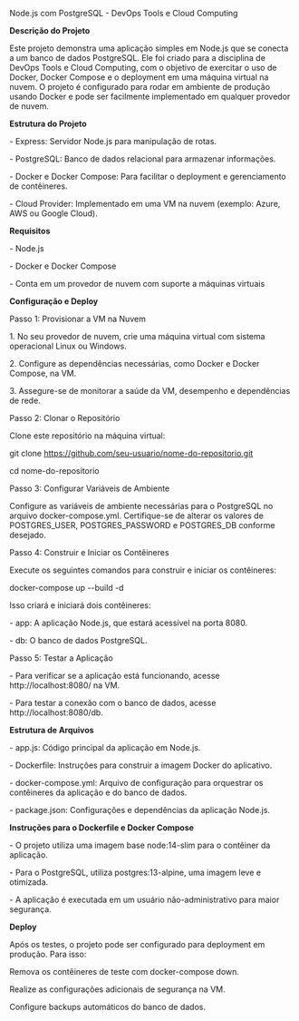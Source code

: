 Node.js com PostgreSQL - DevOps Tools e Cloud Computing



**Descrição do Projeto**

Este projeto demonstra uma aplicação simples em Node.js que se conecta a um banco de dados PostgreSQL. Ele foi criado para a disciplina de DevOps Tools e Cloud Computing, com o objetivo de exercitar o uso de Docker, Docker Compose e o deployment em uma máquina virtual na nuvem. O projeto é configurado para rodar em ambiente de produção usando Docker e pode ser facilmente implementado em qualquer provedor de nuvem.



**Estrutura do Projeto**

\- Express: Servidor Node.js para manipulação de rotas.

\- PostgreSQL: Banco de dados relacional para armazenar informações.

\- Docker e Docker Compose: Para facilitar o deployment e gerenciamento de contêineres.

\- Cloud Provider: Implementado em uma VM na nuvem (exemplo: Azure, AWS ou Google Cloud).



**Requisitos**

\- Node.js

\- Docker e Docker Compose

\- Conta em um provedor de nuvem com suporte a máquinas virtuais



**Configuração e Deploy**

Passo 1: Provisionar a VM na Nuvem

1\. No seu provedor de nuvem, crie uma máquina virtual com sistema operacional Linux ou Windows.

2\. Configure as dependências necessárias, como Docker e Docker Compose, na VM.

3\. Assegure-se de monitorar a saúde da VM, desempenho e dependências de rede.

Passo 2: Clonar o Repositório

Clone este repositório na máquina virtual:

git clone https://github.com/seu-usuario/nome-do-repositorio.git

cd nome-do-repositorio

Passo 3: Configurar Variáveis de Ambiente

Configure as variáveis de ambiente necessárias para o PostgreSQL no arquivo docker-compose.yml. Certifique-se de alterar os valores de POSTGRES\_USER, POSTGRES\_PASSWORD e POSTGRES\_DB conforme desejado.

Passo 4: Construir e Iniciar os Contêineres

Execute os seguintes comandos para construir e iniciar os contêineres:

docker-compose up --build -d

Isso criará e iniciará dois contêineres:

\- app: A aplicação Node.js, que estará acessível na porta 8080.

\- db: O banco de dados PostgreSQL.

Passo 5: Testar a Aplicação

\- Para verificar se a aplicação está funcionando, acesse http://localhost:8080/ na VM.

\- Para testar a conexão com o banco de dados, acesse http://localhost:8080/db.





**Estrutura de Arquivos**

\- app.js: Código principal da aplicação em Node.js.

\- Dockerfile: Instruções para construir a imagem Docker do aplicativo.

\- docker-compose.yml: Arquivo de configuração para orquestrar os contêineres da aplicação e do banco de dados.

\- package.json: Configurações e dependências da aplicação Node.js.





**Instruções para o Dockerfile e Docker Compose**

\- O projeto utiliza uma imagem base node:14-slim para o contêiner da aplicação.

\- Para o PostgreSQL, utiliza postgres:13-alpine, uma imagem leve e otimizada.

\- A aplicação é executada em um usuário não-administrativo para maior segurança.





**Deploy**

Após os testes, o projeto pode ser configurado para deployment em produção. Para isso:

Remova os contêineres de teste com docker-compose down.

Realize as configurações adicionais de segurança na VM.

Configure backups automáticos do banco de dados.

